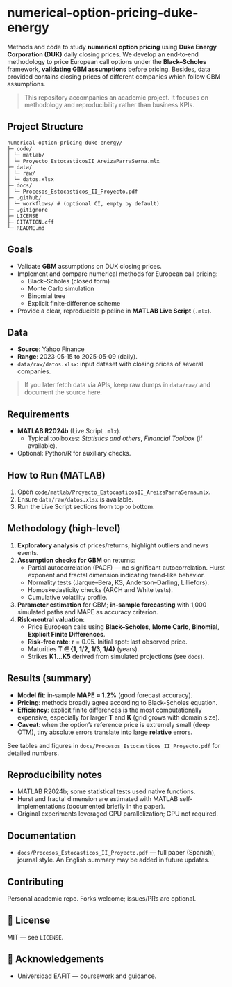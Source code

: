 # numerical-option-pricing-duke-energy

Methods and code to study **numerical option pricing** using **Duke Energy Corporation (DUK)** daily closing prices. We develop an end‑to‑end methodology to price European call options under the **Black–Scholes** framework, **validating GBM assumptions** before pricing. Besides, data provided contains closing prices of different companies which follow GBM assumptions.

> This repository accompanies an academic project. It focuses on methodology and reproducibility rather than business KPIs.

## Project Structure

```
numerical-option-pricing-duke-energy/
├─ code/
│ └─ matlab/
│ └─ Proyecto_EstocasticosII_AreizaParraSerna.mlx
├─ data/
│ └─ raw/
│ └─ datos.xlsx
├─ docs/
│ └─ Procesos_Estocasticos_II_Proyecto.pdf
├─ .github/
│ └─ workflows/ # (optional CI, empty by default)
├─ .gitignore
├─ LICENSE
├─ CITATION.cff
└─ README.md
```


## Goals
- Validate **GBM** assumptions on DUK closing prices.
- Implement and compare numerical methods for European call pricing:
  - Black–Scholes (closed form)
  - Monte Carlo simulation
  - Binomial tree
  - Explicit finite‑difference scheme
- Provide a clear, reproducible pipeline in **MATLAB Live Script** (`.mlx`).

## Data
- **Source**: Yahoo Finance
- **Range**: 2023‑05‑15 to 2025‑05‑09 (daily).
- `data/raw/datos.xlsx`: input dataset with closing prices of several companies.
> If you later fetch data via APIs, keep raw dumps in `data/raw/` and document the source here.

## Requirements
- **MATLAB R2024b** (Live Script `.mlx`).
  - Typical toolboxes: *Statistics and others*, *Financial Toolbox* (if available).
- Optional: Python/R for auxiliary checks.

## How to Run (MATLAB)
1. Open `code/matlab/Proyecto_EstocasticosII_AreizaParraSerna.mlx`.
2. Ensure `data/raw/datos.xlsx` is available.
3. Run the Live Script sections from top to bottom.

## Methodology (high‑level)
1. **Exploratory analysis** of prices/returns; highlight outliers and news events.
2. **Assumption checks for GBM** on returns:
   - Partial autocorrelation (PACF) — no significant autocorrelation.
     Hurst exponent and fractal dimension indicating trend‑like behavior.
   - Normality tests (Jarque–Bera, KS, Anderson–Darling, Lilliefors).
   - Homoskedasticity checks (ARCH and White tests).
   - Cumulative volatility profile.
3. **Parameter estimation** for GBM; **in‑sample forecasting** with 1,000 simulated paths and MAPE as accuracy criterion.
4. **Risk‑neutral valuation**:
   - Price European calls using **Black–Scholes**, **Monte Carlo**, **Binomial**, **Explicit Finite Differences**.
   - **Risk‑free rate**: r = 0.05. Initial spot: last observed price.
   - Maturities **T ∈ {1, 1/2, 1/3, 1/4}** (years).
   - Strikes **K1…K5** derived from simulated projections (see `docs`).

## Results (summary)
- **Model fit**: in‑sample **MAPE ≈ 1.2%** (good forecast accuracy).
- **Pricing**: methods broadly agree according to Black-Scholes equation.
- **Efficiency**: explicit finite differences is the most computationally expensive, especially for larger **T** and **K** (grid grows with domain size).
- **Caveat**: when the option’s reference price is extremely small (deep OTM), tiny absolute errors translate into large **relative** errors.

See tables and figures in `docs/Procesos_Estocasticos_II_Proyecto.pdf` for detailed numbers.

## Reproducibility notes
- MATLAB R2024b; some statistical tests used native functions.
- Hurst and fractal dimension are estimated with MATLAB self-implementations (documented briefly in the paper).
- Original experiments leveraged CPU parallelization; GPU not required.

## Documentation
- `docs/Procesos_Estocasticos_II_Proyecto.pdf` — full paper (Spanish), journal style. An English summary may be added in future updates.

## Contributing
Personal academic repo. Forks welcome; issues/PRs are optional.

## 📜 License
MIT — see `LICENSE`.

## 🙌 Acknowledgements
- Universidad EAFIT — coursework and guidance.
